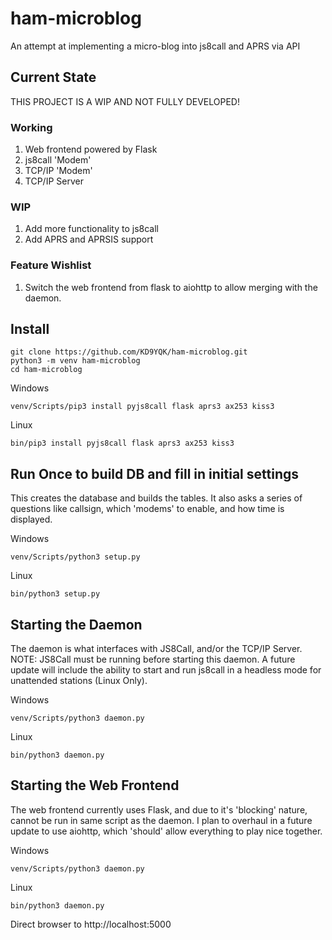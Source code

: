 # ham-microblog
An attempt at implementing a micro-blog into js8call and APRS via API

## Current State
THIS PROJECT IS A WIP AND NOT FULLY DEVELOPED!

### Working
1) Web frontend powered by Flask
2) js8call 'Modem'
3) TCP/IP 'Modem'
4) TCP/IP Server

### WIP
1) Add more functionality to js8call
2) Add APRS and APRSIS support

### Feature Wishlist
1) Switch the web frontend from flask to aiohttp to allow merging with the daemon.

## Install
```
git clone https://github.com/KD9YQK/ham-microblog.git
python3 -m venv ham-microblog
cd ham-microblog
```

Windows

```
venv/Scripts/pip3 install pyjs8call flask aprs3 ax253 kiss3
```

Linux

```
bin/pip3 install pyjs8call flask aprs3 ax253 kiss3
```

## Run Once to build DB and fill in initial settings
This creates the database and builds the tables. It also asks a series of questions like callsign, which 'modems' to enable, and how time is displayed.

Windows

```
venv/Scripts/python3 setup.py
```

Linux

```
bin/python3 setup.py
```

## Starting the Daemon
The daemon is what interfaces with JS8Call, and/or the TCP/IP Server. NOTE: JS8Call must be running before starting this daemon. A future update will include the ability to start and run js8call in a headless mode for unattended stations (Linux Only).

Windows

```
venv/Scripts/python3 daemon.py
```

Linux

```
bin/python3 daemon.py
```

## Starting the Web Frontend
The web frontend currently uses Flask, and due to it's 'blocking' nature, cannot be run in same script as the daemon. I plan to overhaul in a future update to use aiohttp, which 'should' allow everything to play nice together.

Windows

```
venv/Scripts/python3 daemon.py
```

Linux

```
bin/python3 daemon.py
```

Direct browser to http://localhost:5000
